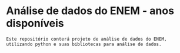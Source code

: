 # Análise de dados do ENEM - anos disponíveis



	Este repositório conterá projeto de análise de dados do ENEM, utilizando python e suas bibliotecas para análise de dados.
